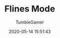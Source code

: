 ---
title: Flines Mode
description: Pink Overlay
date: 2020-05-14 15:51:43
author:
  - TumbleGamer
buttons:
  - name: Install
    href: https://github.com/tumble1999/my-shaders-for-BC/raw/master/flines-mode.bcs.json
---